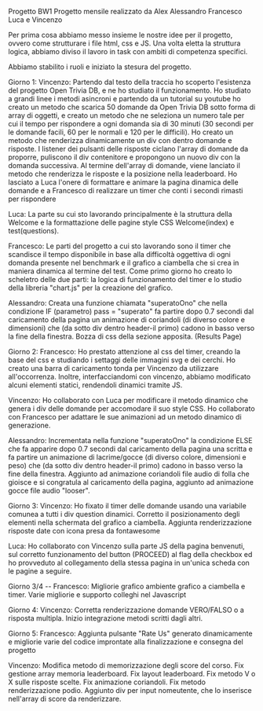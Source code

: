 Progetto BW1 Progetto mensile realizzato da Alex Alessandro Francesco Luca e Vincenzo

Per prima cosa abbiamo messo insieme le nostre idee per il progetto, ovvero come strutturare i file html, css e JS. Una volta eletta la struttura logica, abbiamo diviso il lavoro in task con ambiti di competenza specifici.

Abbiamo stabilito i ruoli e iniziato la stesura del progetto.

Giorno 1:
Vincenzo: Partendo dal testo della traccia ho scoperto l'esistenza del progetto Open Trivia DB, e ne ho studiato il funzionamento. Ho studiato a grandi linee i metodi asincroni e partendo da un tutorial su youtube ho creato un metodo che scarica 50 domande da Open Trivia DB sotto forma di array di oggetti, e creato un metodo che ne seleziona un numero tale per cui il tempo per rispondere a ogni domanda sia di 30 minuti (30 secondi per le domande facili, 60 per le normali e 120 per le difficili). Ho creato un metodo che renderizza dinamicamente un div con dentro domande e risposte. I listener dei pulsanti delle risposte ciclano l'array di domande da proporre, puliscono il div contenitore e propongono un nuovo div con la domanda successiva. Al termine dell'array di domande, viene lanciato il metodo che renderizza le risposte e la posizione nella leaderboard. Ho lasciato a Luca l'onere di formattare e animare la pagina dinamica delle domande e a Francesco di realizzare un timer che conti i secondi rimasti per rispondere

Luca: La parte su cui sto lavorando principalmente è la struttura della Welcome e la formattazione delle pagine style CSS Welcome(index) e test(questions).

Francesco: Le parti del progetto a cui sto lavorando sono il timer che scandisce il tempo disponibile in base alla difficoltà oggettiva di ogni domanda presente nel benchmark e il grafico a ciambella che si crea in maniera dinamica al termine del test. Come primo giorno ho creato lo scheletro delle due parti: la logica di funzionamento del timer e lo studio della libreria "chart.js" per la creazione del grafico.

Alessandro: Creata una funzione chiamata "superatoOno" che nella condizione IF (parametro) pass = "superato" fa partire dopo 0.7 secondi dal caricamento della pagina un animazione di coriandoli (di diverso colore e dimensioni) che (da sotto div dentro header-il primo) cadono in basso verso la fine della finestra. Bozza di css della sezione apposita. (Results Page)

Giorno 2:
Francesco: Ho prestato attenzione al css del timer, creando la base del css e studiando i settaggi delle immagini svg e dei cerchi. Ho creato una barra di caricamento tonda per Vincenzo da utilizzare all'occorrenza. Inoltre, interfacciandomi con vincenzo, abbiamo modificato alcuni elementi statici, rendendoli dinamici tramite JS.

Vincenzo: Ho collaborato con Luca per modificare il metodo dinamico che genera i div delle domande per accomodare il suo style CSS. Ho collaborato con Francesco per adattare le sue animazioni ad un metodo dinamico di generazione.

Alessandro: Incrementata nella funzione "superatoOno" la condizione ELSE che fa apparire dopo 0.7 secondi dal caricamento della pagina una scritta e fa partire un animazione di lacrime/gocce (di diverso colore, dimensioni e peso) che (da sotto div dentro header-il primo) cadono in basso verso la fine della finestra. Aggiunto ad animazione coriandoli file audio di folla che gioisce e si congratula al caricamento della pagina, aggiunto ad animazione gocce file audio "looser".

Giorno 3:
Vincenzo: Ho fixato il timer delle domande usando una variabile comunea a tutti i div question dinamici. Corretto il posizionamento degli elementi nella schermata del grafico a ciambella. Aggiunta renderizzazione risposte date con icona presa da fontawesome

Luca: Ho collaborato con Vincenzo sulla parte JS della pagina benvenuti, sul corretto funzionamento del button (PROCEED) al flag della checkbox ed ho provveduto al collegamento della stessa pagina in un'unica scheda con le pagine a seguire.

Giorno 3/4 -- Francesco:
Migliorie grafico ambiente grafico a ciambella e timer. Varie migliorie e supporto colleghi nel Javascript

Giorno 4:
Vincenzo: Corretta renderizzazione domande VERO/FALSO o a risposta multipla. Inizio integrazione metodi scritti dagli altri.

Giorno 5:
Francesco: Aggiunta pulsante "Rate Us" generato dinamicamente e migliorie varie del codice improntate alla finalizzazione e consegna del progetto

Vincenzo: Modifica metodo di memorizzazione degli score del corso. Fix gestione array memoria leaderboard. Fix layout leaderboard. Fix metodo V o X sulle risposte scelte. Fix animazione coriandoli. Fix metodo renderizzazione podio. Aggiunto div per input nomeutente, che lo inserisce nell'array di score da renderizzare. 
